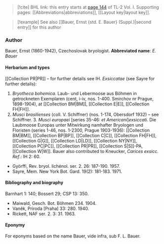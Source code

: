 > [!cite] BHL link: this entry starts at [page 144](https://www.biodiversitylibrary.org/page/33120275) of TL-2 Vol. I.
> Supporting pages: [[Abbreviations|abbreviations]], [[Layout key|layout key]].

> [!example] See also [[Bauer, Ernst {std. E. Bauer} (Suppl.)|second entry]] for this author

### Author

Bauer, Ernst (1860-1942), Czechoslovak bryologist. 
**Abbreviated name**: *E. Bauer*

#### Herbarium and types

[[Collection PR|PR]] – for further details see IH.
*Exsiccatae* (see Sayre for further details):
1. *Bryotheca bohemica*. Laub- und Lebermoose aus Böhmen in getrockneten Exemplaren (cent, i-iv, nos. 1-400. Smirchov nr Prague, 1898-1904), at [[Collection BM|BM]], [[Collection E|E]], [[Collection FH|FH]].
2. *Musci brasilienses* (coll. V. Schiffner) (nos. 1-174, Obersdorf 1932) – see Schiffner. 3. *Musci europaei* \[series 35-46: *et Americani*\]*exsiccati*. Die Laubmoose Europas unter Mitwirkung namhafter Bryologen und Floristen (series 1-46, nos. 1-2300, Prague 1903-1936): [[Collection BM|BM]], [[Collection BP|BP]], [[Collection C|C]], [[Collection FH|FH]], [[Collection G|G]], [[Collection LD|LD]], [[Collection NY|NY]], [[Collection PC|PC]], [[Collection PR|PR]], [[Collection S|S]]-PA, [[Collection W|W]].
Bauer also contributed to Kneucker, *Carices exsicc*.
*Ref*.: IH 2: 60.
- Györffi, Rev. bryol. lichénol. ser. 2. 26: 187-190. 1957.
- Sayre, Mem. New York Bot. Gard. 19(2): 181-183. 1971.

#### Bibliography and biography

Barnhart 1: 140; Bossert 29; CSP 13: 350.
- Maiwald, Gesch. Bot. Böhmen 234. 1904.
- Vaněk, Priroda \[Praha\] 33: 280. 1940.
- Rickett, NAF ser. 2. 3: 31. 1963.

#### Eponymy

For eponyms based on the name Bauer, vide infra, sub F. L. Bauer.

